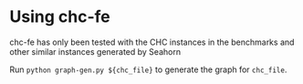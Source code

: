 # Using chc-fe

chc-fe has only been tested with the CHC instances in the benchmarks and other similar instances generated by Seahorn

Run `python graph-gen.py ${chc_file}` to generate the graph for `chc_file`.